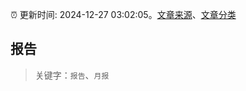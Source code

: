 :alarm_clock: 更新时间: 2024-12-27 03:02:05。[文章来源](/README.md)、[文章分类](/TAGS.md)

## 报告


> 关键字：`报告`、`月报`



